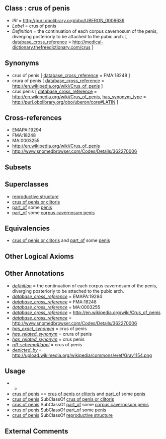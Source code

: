 
## Class : crus of penis

 * *IRI* = http://purl.obolibrary.org/obo/UBERON_0006639
 * *Label* = crus of penis
 * *Definition* = the continuation of each corpus cavernosum of the penis, diverging posteriorly to be attached to the pubic arch. [ [database_cross_reference](../../ef/oboInOwl#hasDbXref.md) = http://medical-dictionary.thefreedictionary.com/crus ]

## Synonyms

 * crus of penis [ [database_cross_reference](../../ef/oboInOwl#hasDbXref.md) = FMA:18248 ]
 * crura of penis [ [database_cross_reference](../../ef/oboInOwl#hasDbXref.md) = http://en.wikipedia.org/wiki/Crus_of_penis ]
 * crus penis [ [database_cross_reference](../../ef/oboInOwl#hasDbXref.md) = http://en.wikipedia.org/wiki/Crus_of_penis, [has_synonym_type](../../pe/oboInOwl#hasSynonymType.md) = http://purl.obolibrary.org/obo/uberon/core#LATIN ]

## Cross-references

 * EMAPA:19294
 * FMA:18248
 * MA:0003255
 * http://en.wikipedia.org/wiki/Crus_of_penis
 * http://www.snomedbrowser.com/Codes/Details/362270006

## Subsets


## Superclasses

 * [reproductive structure](../../UBERON/56/UBERON_0005156.md)
 * [crus of penis or clitoris](../../UBERON/33/UBERON_0018533.md)
 * [part_of](../../BFO/50/BFO_0000050.md) some [penis](../../UBERON/89/UBERON_0000989.md)
 * [part_of](../../BFO/50/BFO_0000050.md) some [corpus cavernosum penis](../../UBERON/13/UBERON_0004713.md)

## Equivalencies

 * [crus of penis or clitoris](../../UBERON/33/UBERON_0018533.md) and [part_of](../../BFO/50/BFO_0000050.md) some [penis](../../UBERON/89/UBERON_0000989.md)

## Other Logical Axioms


## Other Annotations

 * *[definition](../../IAO/15/IAO_0000115.md)* = the continuation of each corpus cavernosum of the penis, diverging posteriorly to be attached to the pubic arch.
 * *[database_cross_reference](../../ef/oboInOwl#hasDbXref.md)* = EMAPA:19294
 * *[database_cross_reference](../../ef/oboInOwl#hasDbXref.md)* = FMA:18248
 * *[database_cross_reference](../../ef/oboInOwl#hasDbXref.md)* = MA:0003255
 * *[database_cross_reference](../../ef/oboInOwl#hasDbXref.md)* = http://en.wikipedia.org/wiki/Crus_of_penis
 * *[database_cross_reference](../../ef/oboInOwl#hasDbXref.md)* = http://www.snomedbrowser.com/Codes/Details/362270006
 * *[has_exact_synonym](../../ym/oboInOwl#hasExactSynonym.md)* = crus of penis
 * *[has_related_synonym](../../ym/oboInOwl#hasRelatedSynonym.md)* = crura of penis
 * *[has_related_synonym](../../ym/oboInOwl#hasRelatedSynonym.md)* = crus penis
 * *[rdf-schema#label](../../el/rdf-schema#label.md)* = crus of penis
 * *[depicted_by](../../depicted/by/depicted_by.md)* = http://upload.wikimedia.org/wikipedia/commons/e/ef/Gray1154.png

## Usage

 * -
 * [crus of penis](../../UBERON/39/UBERON_0006639.md) == [crus of penis or clitoris](../../UBERON/33/UBERON_0018533.md) and [part_of](../../BFO/50/BFO_0000050.md) some [penis](../../UBERON/89/UBERON_0000989.md)
 * [crus of penis](../../UBERON/39/UBERON_0006639.md) SubClassOf [crus of penis or clitoris](../../UBERON/33/UBERON_0018533.md)
 * [crus of penis](../../UBERON/39/UBERON_0006639.md) SubClassOf [part_of](../../BFO/50/BFO_0000050.md) some [corpus cavernosum penis](../../UBERON/13/UBERON_0004713.md)
 * [crus of penis](../../UBERON/39/UBERON_0006639.md) SubClassOf [part_of](../../BFO/50/BFO_0000050.md) some [penis](../../UBERON/89/UBERON_0000989.md)
 * [crus of penis](../../UBERON/39/UBERON_0006639.md) SubClassOf [reproductive structure](../../UBERON/56/UBERON_0005156.md)

## External Comments

